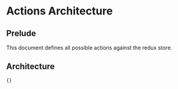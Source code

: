 # Actions Architecture

## Prelude

This document defines all possible actions against the redux store.

## Architecture

```
{}
```